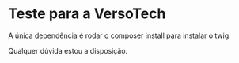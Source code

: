 # Teste para a VersoTech

A única dependência é rodar o composer install para instalar o twig.

Qualquer dúvida estou a disposição.